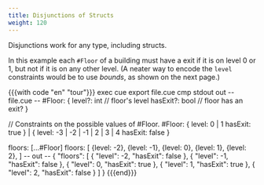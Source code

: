 ```yaml
---
title: Disjunctions of Structs
weight: 120
---
```


Disjunctions work for any type, including structs.

In this example each `#Floor` of a building
must have a exit if it is on level 0 or 1,
but not if it is on any other level.
(A neater way to encode the `level` constraints would be to use *bounds*, as
shown on the next page.)

<!--more-->

{{{with code "en" "tour"}}}
exec cue export file.cue
cmp stdout out
-- file.cue --
#Floor: {
	level?:   int  // floor's level
	hasExit?: bool // floor has an exit?
}

// Constraints on the possible values of #Floor.
#Floor: {
	level:   0 | 1
	hasExit: true
} | {
	level:   -3 | -2 | -1 | 2 | 3 | 4
	hasExit: false
}

floors: [...#Floor]
floors: [
	{level: -2},
	{level: -1},
	{level: 0},
	{level: 1},
	{level: 2},
]
-- out --
{
    "floors": [
        {
            "level": -2,
            "hasExit": false
        },
        {
            "level": -1,
            "hasExit": false
        },
        {
            "level": 0,
            "hasExit": true
        },
        {
            "level": 1,
            "hasExit": true
        },
        {
            "level": 2,
            "hasExit": false
        }
    ]
}
{{{end}}}
